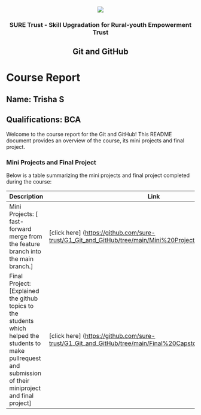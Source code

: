 <!-- PROJECT LOGO -->
<br />

<div align="center">
   <img src='https://user-images.githubusercontent.com/73131499/166115643-d3187f47-d38f-41b2-ae42-5ecbbc60de14.png' />


<h3 align="center">SURE Trust - Skill Upgradation for Rural-youth Empowerment Trust</h3>
  <h2> Git and GitHub </h2>
</div>

# Course Report

## Name: Trisha S

## Qualifications: BCA

Welcome to the course report for the Git and GitHub! This README document provides an overview of the course, its mini projects and final project.

### Mini Projects and Final Project

Below is a table summarizing the mini projects and final project completed during the course:

| Description                               | Link                                    |
|-------------------------------------------|-----------------------------------------|
| Mini Projects: [ fast-forward merge from the feature branch into the main branch.]     | [click here] (https://github.com/sure-trust/G1_Git_and_GitHub/tree/main/Mini%20Projects/Trisha)                        |
| Final Project: [Explained the  github topics to the students which helped the students to make pullrequest and submission of their miniproject and final project]     | [click here] (https://github.com/sure-trust/G1_Git_and_GitHub/tree/main/Final%20Capstone%20Project/Trisha)                      |
